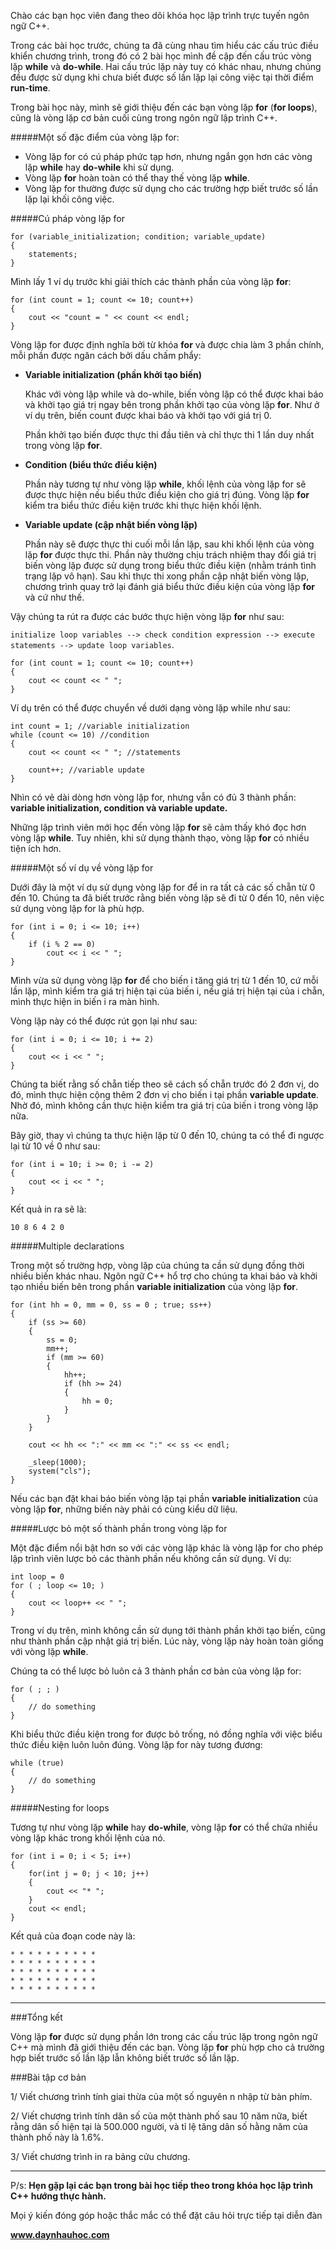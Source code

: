 Chào các bạn học viên đang theo dõi khóa học lập trình trực tuyến ngôn ngữ C++.

Trong các bài học trước, chúng ta đã cùng nhau tìm hiểu các cấu trúc điều khiển chương trình, trong đó có 2 bài học mình đề cập đến cấu trúc vòng lặp **while** và **do-while**. Hai cấu trúc lặp này tuy có khác nhau, nhưng chúng đều được sử dụng khi chưa biết được số lần lặp lại công việc tại thời điểm **run-time**.

Trong bài học này, mình sẽ giới thiệu đến các bạn vòng lặp **for** (**for loops**), cũng là vòng lặp cơ bản cuối cùng trong ngôn ngữ lập trình C++.

#####Một số đặc điểm của vòng lặp for: 

- Vòng lặp for có cú pháp phức tạp hơn, nhưng ngắn gọn hơn các vòng lặp **while** hay **do-while** khi sử dụng.
- Vòng lặp **for** hoàn toàn có thể thay thế vòng lặp **while**.
- Vòng lặp for thường được sử dụng cho các trường hợp biết trước số lần lặp lại khối công việc.

#####Cú pháp vòng lặp for

	for (variable_initialization; condition; variable_update)
	{
		statements;
	}

Mình lấy 1 ví dụ trước khi giải thích các thành phần của vòng lặp **for**:

	for (int count = 1; count <= 10; count++)
	{
		cout << "count = " << count << endl;
	}

Vòng lặp for được định nghĩa bởi từ khóa **for** và được chia làm 3 phần chính, mỗi phần được ngăn cách bởi dấu chấm phẩy:

- **Variable initialization (phần khởi tạo biến)**

	Khác với vòng lặp while và do-while, biến vòng lặp có thể được khai báo và khởi tạo giá trị ngay bên trong phần khởi tạo của vòng lặp **for**. Như ở ví dụ trên, biến count được khai báo và khởi tạo với giá trị 0.

	Phần khởi tạo biến được thực thi đầu tiên và chỉ thực thi 1 lần duy nhất trong vòng lặp **for**.

- **Condition (biểu thức điều kiện)**

	Phần này tương tự như vòng lặp **while**, khối lệnh của vòng lặp for sẽ được thực hiện nếu biểu thức điều kiện cho giá trị đúng. Vòng lặp **for** kiểm tra biểu thức điều kiện trước khi thực hiện khối lệnh.

- **Variable update (cập nhật biến vòng lặp)**

	Phần này sẽ được thực thi cuối mỗi lần lặp, sau khi khối lệnh của vòng lặp **for** được thực thi. Phần này thường chịu trách nhiệm thay đổi giá trị biến vòng lặp được sử dụng trong biểu thức điều kiện (nhằm tránh tình trạng lặp vô hạn). Sau khi thực thi xong phần cập nhật biến vòng lặp, chương trình quay trở lại đánh giá biểu thức điều kiện của vòng lặp **for** và cứ như thế.

Vậy chúng ta rút ra được các bước thực hiện vòng lặp **for** như sau:

```initialize loop variables --> check condition expression --> execute statements --> update loop variables```.

	for (int count = 1; count <= 10; count++)
	{
		cout << count << " ";
	}

Ví dụ trên có thể được chuyển về dưới dạng vòng lặp while như sau:

	int count = 1; //variable initialization
	while (count <= 10) //condition
	{
		cout << count << " "; //statements
		
		count++; //variable update
	}

Nhìn có vẻ dài dòng hơn vòng lặp for, nhưng vẫn có đủ 3 thành phần: **variable initialization, condition và variable update.**

Những lập trình viên mới học đến vòng lặp **for** sẽ cảm thấy khó đọc hơn vòng lặp **while**. Tuy nhiên, khi sử dụng thành thạo, vòng lặp **for** có nhiều tiện ích hơn.

#####Một số ví dụ về vòng lặp for

Dưới đây là một ví dụ sử dụng vòng lặp for để in ra tất cả các số chẵn từ 0 đến 10. Chúng ta đã biết trước rằng biến vòng lặp sẽ đi từ 0 đến 10, nên việc sử dụng vòng lặp for là phù hợp.

	for (int i = 0; i <= 10; i++)
	{
		if (i % 2 == 0)
			cout << i << " ";
	}

Mình vừa sử dụng vòng lặp **for** để cho biến i tăng giá trị từ 1 đến 10, cứ mỗi lần lặp, mình kiểm tra giá trị hiện tại của biến i, nếu giá trị hiện tại của i chẵn, mình thực hiện in biến i ra màn hình.

Vòng lặp này có thể được rút gọn lại như sau:

	for (int i = 0; i <= 10; i += 2)
	{
		cout << i << " ";
	}

Chúng ta biết rằng số chẵn tiếp theo sẽ cách số chẵn trước đó 2 đơn vị, do đó, mình thực hiện cộng thêm 2 đơn vị cho biến i tại phần **variable update**. Nhờ đó, mình không cần thực hiện kiểm tra giá trị của biến i trong vòng lặp nữa.

Bây giờ, thay vì chúng ta thực hiện lặp từ 0 đến 10, chúng ta có thể đi ngược lại từ 10 về 0 như sau:

	for (int i = 10; i >= 0; i -= 2)
	{
		cout << i << " ";
	}

Kết quả in ra sẽ là:

	10 8 6 4 2 0

#####Multiple declarations

Trong một số trường hợp, vòng lặp của chúng ta cần sử dụng đồng thời nhiều biến khác nhau. Ngôn ngữ C++ hổ trợ cho chúng ta khai báo và khởi tạo nhiều biến bên trong phần **variable initialization** của vòng lặp **for**.

	for (int hh = 0, mm = 0, ss = 0 ; true; ss++)
	{
		if (ss >= 60)
		{
			ss = 0;
			mm++;
			if (mm >= 60)
			{
				hh++;
				if (hh >= 24)
				{
					hh = 0;
				}
			}
		}

		cout << hh << ":" << mm << ":" << ss << endl;

		_sleep(1000);
		system("cls");
	}

Nếu các bạn đặt khai báo biến vòng lặp tại phần **variable initialization** của vòng lặp **for**, những biến này phải có cùng kiểu dữ liệu.

#####Lược bỏ một số thành phần trong vòng lặp for

Một đặc điểm nổi bật hơn so với các vòng lặp khác là vòng lặp for cho phép lập trình viên lược bỏ các thành phần nếu không cần sử dụng. Ví dụ:

	int loop = 0
	for ( ; loop <= 10; )
	{
		cout << loop++ << " ";
	}

Trong ví dụ trên, mình không cần sử dụng tới thành phần khởi tạo biến, cũng như thành phần cập nhật giá trị biến. Lúc này, vòng lặp này hoàn toàn giống với vòng lặp **while**.

Chúng ta có thể lược bỏ luôn cả 3 thành phần cơ bản của vòng lặp for:

	for ( ; ; )
	{
		// do something
	}

Khi biểu thức điều kiện trong for được bỏ trống, nó đồng nghĩa với việc biểu thức điều kiện luôn luôn đúng. Vòng lặp for này tương đương:

	while (true)
	{
		// do something
	}

#####Nesting for loops

Tương tự như vòng lặp **while** hay **do-while**, vòng lặp **for** có thể chứa nhiều vòng lặp khác trong khối lệnh của nó.

	for (int i = 0; i < 5; i++)
	{
		for(int j = 0; j < 10; j++)
		{
			cout << "* ";
		}
		cout << endl;
	}

Kết quả của đoạn code này là:

	* * * * * * * * * * 
	* * * * * * * * * * 
	* * * * * * * * * * 
	* * * * * * * * * * 
	* * * * * * * * * * 

---------------------

###Tổng kết

Vòng lặp **for** được sử dụng phần lớn trong các cấu trúc lặp trong ngôn ngữ C++ mà mình đã giới thiệu đến các bạn. Vòng lặp **for** phù hợp cho cả trường hợp biết trước số lần lặp lẫn không biết trước số lần lặp.

###Bài tập cơ bản

1/ Viết chương trình tính giai thừa của một số nguyên n nhập từ bàn phím.

2/ Viết chương trình tính dân số của một thành phố sau 10 năm nữa, biết rằng dân số hiện tại là 500.000 người, và tỉ lệ tăng dân số hằng năm của thành phố này là 1.6%.

3/ Viết chương trình in ra bảng cửu chương.

--------------------------------------

P/s: **Hẹn gặp lại các bạn trong bài học tiếp theo trong khóa học lập trình C++ hướng thực hành.**


Mọi ý kiến đóng góp hoặc thắc mắc có thể đặt câu hỏi trực tiếp tại diễn đàn 

**www.daynhauhoc.com**